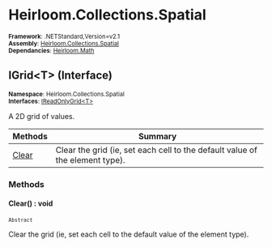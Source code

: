 # Heirloom.Collections.Spatial

<small>**Framework**: .NETStandard,Version=v2.1</small>  
<small>**Assembly**: [Heirloom.Collections.Spatial](../Heirloom.Collections.Spatial/Heirloom.Collections.Spatial.md)</small>  
<small>**Dependancies**: [Heirloom.Math](../Heirloom.Math/Heirloom.Math.md)</small>  

## IGrid\<T> (Interface)
<small>**Namespace**: Heirloom.Collections.Spatial</sub></small>  
<small>**Interfaces**: [IReadOnlyGrid\<T>](Heirloom.Collections.Spatial.IReadOnlyGrid[T].md)</small>  

A 2D grid of values.

| Methods               | Summary                                                                      |
|-----------------------|------------------------------------------------------------------------------|
| [Clear](#CLE4538C554) | Clear the grid (ie, set each cell to the default value of the element type). |

### Methods

#### <a name="CLE4538C554"></a>Clear() : void
<small>`Abstract`</small>

Clear the grid (ie, set each cell to the default value of the element type).

